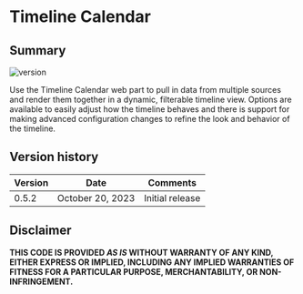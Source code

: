 # Timeline Calendar

## Summary

![version](https://img.shields.io/badge/version-1.17.2-green.svg)

Use the Timeline Calendar web part to pull in data from multiple sources and render them together in a dynamic, filterable timeline view. Options are available to easily adjust how the timeline behaves and there is support for making advanced configuration changes to refine the look and behavior of the timeline.

## Version history

| Version | Date             | Comments        |
| ------- | ---------------- | --------------- |
| 0.5.2   | October 20, 2023 | Initial release |

## Disclaimer

**THIS CODE IS PROVIDED _AS IS_ WITHOUT WARRANTY OF ANY KIND, EITHER EXPRESS OR IMPLIED, INCLUDING ANY IMPLIED WARRANTIES OF FITNESS FOR A PARTICULAR PURPOSE, MERCHANTABILITY, OR NON-INFRINGEMENT.**